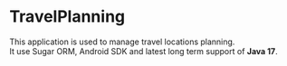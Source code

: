 # TravelPlanning
 This application is used to manage travel locations planning.<br>
 It use Sugar ORM, Android SDK and latest long term support of <b>Java 17</b>.
